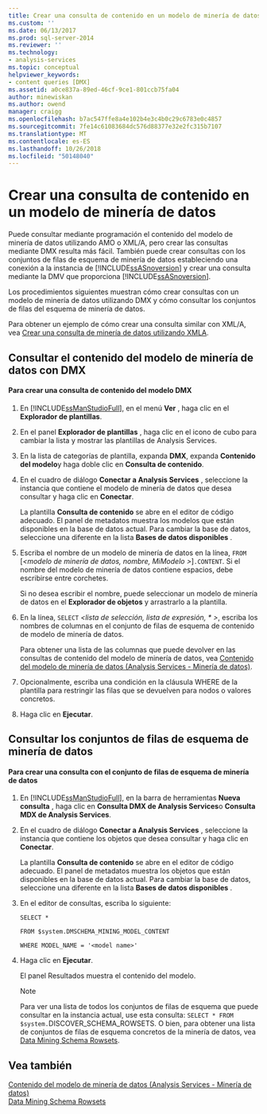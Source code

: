 ```yaml
---
title: Crear una consulta de contenido en un modelo de minería de datos | Microsoft Docs
ms.custom: ''
ms.date: 06/13/2017
ms.prod: sql-server-2014
ms.reviewer: ''
ms.technology:
- analysis-services
ms.topic: conceptual
helpviewer_keywords:
- content queries [DMX]
ms.assetid: a0ce837a-89ed-46cf-9ce1-801ccb75fa04
author: minewiskan
ms.author: owend
manager: craigg
ms.openlocfilehash: b7ac547ffe8a4e102b4e3c4b0c29c6783e0c4857
ms.sourcegitcommit: 7fe14c61083684dc576d88377e32e2fc315b7107
ms.translationtype: MT
ms.contentlocale: es-ES
ms.lasthandoff: 10/26/2018
ms.locfileid: "50148040"
---
```

# <a name="create-a-content-query-on-a-mining-model"></a>Crear una consulta de contenido en un modelo de minería de datos
  Puede consultar mediante programación el contenido del modelo de minería de datos utilizando AMO o XML/A, pero crear las consultas mediante DMX resulta más fácil. También puede crear consultas con los conjuntos de filas de esquema de minería de datos estableciendo una conexión a la instancia de [!INCLUDE[ssASnoversion](../../includes/ssasnoversion-md.md)] y crear una consulta mediante la DMV que proporciona [!INCLUDE[ssASnoversion](../../includes/ssasnoversion-md.md)].  
  
 Los procedimientos siguientes muestran cómo crear consultas con un modelo de minería de datos utilizando DMX y cómo consultar los conjuntos de filas del esquema de minería de datos.  
  
 Para obtener un ejemplo de cómo crear una consulta similar con XML/A, vea [Crear una consulta de minería de datos utilizando XMLA](create-a-data-mining-query-by-using-xmla.md).  
  
## <a name="querying-data-mining-model-content-by-using-dmx"></a>Consultar el contenido del modelo de minería de datos con DMX  
  
#### <a name="to-create-a-dmx-model-content-query"></a>Para crear una consulta de contenido del modelo DMX  
  
1.  En [!INCLUDE[ssManStudioFull](../../includes/ssmanstudiofull-md.md)], en el menú **Ver** , haga clic en el **Explorador de plantillas**.  
  
2.  En el panel **Explorador de plantillas** , haga clic en el icono de cubo para cambiar la lista y mostrar las plantillas de Analysis Services.  
  
3.  En la lista de categorías de plantilla, expanda **DMX**, expanda **Contenido del modelo**y haga doble clic en **Consulta de contenido**.  
  
4.  En el cuadro de diálogo **Conectar a Analysis Services** , seleccione la instancia que contiene el modelo de minería de datos que desea consultar y haga clic en **Conectar**.  
  
     La plantilla **Consulta de contenido** se abre en el editor de código adecuado. El panel de metadatos muestra los modelos que están disponibles en la base de datos actual. Para cambiar la base de datos, seleccione una diferente en la lista **Bases de datos disponibles** .  
  
5.  Escriba el nombre de un modelo de minería de datos en la línea, `FROM` [*\<modelo de minería de datos, nombre, MiModelo >*]`.CONTENT`. Si el nombre del modelo de minería de datos contiene espacios, debe escribirse entre corchetes.  
  
     Si no desea escribir el nombre, puede seleccionar un modelo de minería de datos en el **Explorador de objetos** y arrastrarlo a la plantilla.  
  
6.  En la línea, `SELECT` *\<lista de selección, lista de expresión, \* >*, escriba los nombres de columnas en el conjunto de filas de esquema de contenido de modelo de minería de datos.  
  
     Para obtener una lista de las columnas que puede devolver en las consultas de contenido del modelo de minería de datos, vea [Contenido del modelo de minería de datos &#40;Analysis Services - Minería de datos&#41;](mining-model-content-analysis-services-data-mining.md).  
  
7.  Opcionalmente, escriba una condición en la cláusula WHERE de la plantilla para restringir las filas que se devuelven para nodos o valores concretos.  
  
8.  Haga clic en **Ejecutar**.  
  
## <a name="querying-the-data-mining-schema-rowsets"></a>Consultar los conjuntos de filas de esquema de minería de datos  
  
#### <a name="to-create-a-query-against-the-data-mining-schema-rowset"></a>Para crear una consulta con el conjunto de filas de esquema de minería de datos  
  
1.  En [!INCLUDE[ssManStudioFull](../../includes/ssmanstudiofull-md.md)], en la barra de herramientas **Nueva consulta** , haga clic en **Consulta DMX de Analysis Services**o **Consulta MDX de Analysis Services**.  
  
2.  En el cuadro de diálogo **Conectar a Analysis Services** , seleccione la instancia que contiene los objetos que desea consultar y haga clic en **Conectar**.  
  
     La plantilla **Consulta de contenido** se abre en el editor de código adecuado. El panel de metadatos muestra los objetos que están disponibles en la base de datos actual. Para cambiar la base de datos, seleccione una diferente en la lista **Bases de datos disponibles** .  
  
3.  En el editor de consultas, escriba lo siguiente:  
  
     `SELECT *`  
  
     `FROM $system.DMSCHEMA_MINING_MODEL_CONTENT`  
  
     `WHERE MODEL_NAME = '<model name>'`  
  
4.  Haga clic en **Ejecutar**.  
  
     El panel Resultados muestra el contenido del modelo.  
  
    > [!NOTE]  
    >  Para ver una lista de todos los conjuntos de filas de esquema que puede consultar en la instancia actual, use esta consulta: `SELECT * FROM $system.`DISCOVER_SCHEMA_ROWSETS. O bien, para obtener una lista de conjuntos de filas de esquema concretos de la minería de datos, vea [Data Mining Schema Rowsets](../../relational-databases/native-client-ole-db-rowsets/rowsets.md).  
  
## <a name="see-also"></a>Vea también  
 [Contenido del modelo de minería de datos &#40;Analysis Services - Minería de datos&#41;](mining-model-content-analysis-services-data-mining.md)   
 [Data Mining Schema Rowsets](https://docs.microsoft.com/bi-reference/schema-rowsets/data-mining/data-mining-schema-rowsets) 
  
  
